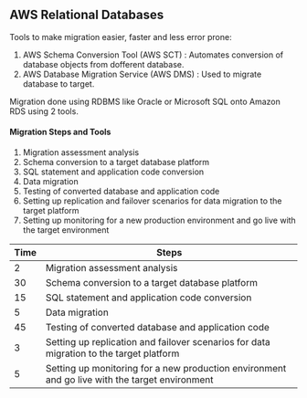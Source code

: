 ## AWS Relational Databases

Tools to make migration easier, faster and less error prone:

1. AWS Schema Conversion Tool (AWS SCT)  : Automates conversion of database objects from dofferent database.
2. AWS Database Migration Service (AWS DMS) : Used to migrate database to target.

Migration done using RDBMS like Oracle or Microsoft SQL onto Amazon RDS using 2 tools.

#### Migration Steps and Tools

1. Migration assessment analysis 
2. Schema conversion to a target database platform 
3. SQL statement and application code conversion
4. Data migration
5. Testing of converted database and application code
6. Setting up replication and failover scenarios for data migration to the target platform 
7. Setting up monitoring for a new production environment and go live with the target environment

| Time | Steps                                                        |
| :--- | ------------------------------------------------------------ |
| 2    | Migration assessment analysis                                |
| 30   | Schema conversion to a target database platform              |
| 15   | SQL statement and application code conversion                |
| 5    | Data migration                                               |
| 45   | Testing of converted database and application code           |
| 3    | Setting up replication and failover scenarios for data migration to the target platform |
| 5    | Setting up monitoring for a new production environment and go live with the target environment |

